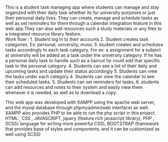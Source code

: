 This is a student task managing app where students can manage and stay organized with their daily task whether its for university purposes or just their personal daily lives. They can create, manage and schedule tasks as well as set reminders for them through a calendar integration feature in this web app.They can also add resources such a study materials or any files to a integrated resource library feature.  
Work flow : 1. Student log in to their accounts 
            2. Student creates task categories. Ex: personal, university, music 
            3. student creates and schedules tasks accordingly to each task category. For ex: a assignment for a subject at university will be added as a task under the university category. If he has a personal daily task to handle such as a haircut he could add that specific task to the personal category. 
            4. Students can see a list of their daily and upcoming tasks and update their status accordingly
            5. Students can view the tasks under each category 
            4. Students can view the calendar to see their scheduled tasks. 
            5. Students can set reminders for tasks.
            6. students can add resources and notes to their system and easily view them whenever it is needed, as well as to download a copy.

This web app was developed with XAMPP using the apache web server, and the mysql database through phpmyadmin(web interface) as well. XAMPP also provides PHP to be able to run the php script in this project.
HTML , CSS , JAVASCRIPT, jquery (feature rich javascript library), PHP , SCSS( language for writing more powerful CSS), BOOTSTRAP (framework that provides base of styles and components, and it can be customized as well using SCSS)
